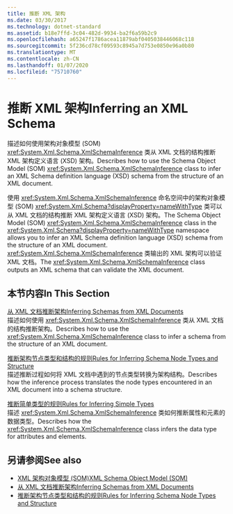 ```yaml
---
title: 推断 XML 架构
ms.date: 03/30/2017
ms.technology: dotnet-standard
ms.assetid: b18e7ffd-3c04-482d-9934-ba2f6a59b2c9
ms.openlocfilehash: a65247f1786acea11879abf0405038446068c118
ms.sourcegitcommit: 5f236cd78cf09593c8945a7d753e0850e96a0b80
ms.translationtype: MT
ms.contentlocale: zh-CN
ms.lasthandoff: 01/07/2020
ms.locfileid: "75710760"
---
```

# <a name="inferring-an-xml-schema"></a><span data-ttu-id="d8126-102">推断 XML 架构</span><span class="sxs-lookup"><span data-stu-id="d8126-102">Inferring an XML Schema</span></span>
<span data-ttu-id="d8126-103">描述如何使用架构对象模型 (SOM) <xref:System.Xml.Schema.XmlSchemaInference> 类从 XML 文档的结构推断 XML 架构定义语言 (XSD) 架构。</span><span class="sxs-lookup"><span data-stu-id="d8126-103">Describes how to use the Schema Object Model (SOM) <xref:System.Xml.Schema.XmlSchemaInference> class to infer an XML Schema definition language (XSD) schema from the structure of an XML document.</span></span>  
  
 <span data-ttu-id="d8126-104">使用 <xref:System.Xml.Schema.XmlSchemaInference> 命名空间中的架构对象模型 (SOM) <xref:System.Xml.Schema?displayProperty=nameWithType> 类可以从 XML 文档的结构推断 XML 架构定义语言 (XSD) 架构。</span><span class="sxs-lookup"><span data-stu-id="d8126-104">The Schema Object Model (SOM) <xref:System.Xml.Schema.XmlSchemaInference> class in the <xref:System.Xml.Schema?displayProperty=nameWithType> namespace allows you to infer an XML Schema definition language (XSD) schema from the structure of an XML document.</span></span> <span data-ttu-id="d8126-105"><xref:System.Xml.Schema.XmlSchemaInference> 类输出的 XML 架构可以验证 XML 文档。</span><span class="sxs-lookup"><span data-stu-id="d8126-105">The <xref:System.Xml.Schema.XmlSchemaInference> class outputs an XML schema that can validate the XML document.</span></span>  
  
## <a name="in-this-section"></a><span data-ttu-id="d8126-106">本节内容</span><span class="sxs-lookup"><span data-stu-id="d8126-106">In This Section</span></span>  
 [<span data-ttu-id="d8126-107">从 XML 文档推断架构</span><span class="sxs-lookup"><span data-stu-id="d8126-107">Inferring Schemas from XML Documents</span></span>](../../../../docs/standard/data/xml/inferring-schemas-from-xml-documents.md)  
 <span data-ttu-id="d8126-108">描述如何使用 <xref:System.Xml.Schema.XmlSchemaInference> 类从 XML 文档的结构推断架构。</span><span class="sxs-lookup"><span data-stu-id="d8126-108">Describes how to use the <xref:System.Xml.Schema.XmlSchemaInference> class to infer a schema from the structure of an XML document.</span></span>  
  
 [<span data-ttu-id="d8126-109">推断架构节点类型和结构的规则</span><span class="sxs-lookup"><span data-stu-id="d8126-109">Rules for Inferring Schema Node Types and Structure</span></span>](../../../../docs/standard/data/xml/rules-for-inferring-schema-node-types-and-structure.md)  
 <span data-ttu-id="d8126-110">描述推断过程如何将 XML 文档中遇到的节点类型转换为架构结构。</span><span class="sxs-lookup"><span data-stu-id="d8126-110">Describes how the inference process translates the node types encountered in an XML document into a schema structure.</span></span>  
  
 [<span data-ttu-id="d8126-111">推断简单类型的规则</span><span class="sxs-lookup"><span data-stu-id="d8126-111">Rules for Inferring Simple Types</span></span>](../../../../docs/standard/data/xml/rules-for-inferring-simple-types.md)  
 <span data-ttu-id="d8126-112">描述 <xref:System.Xml.Schema.XmlSchemaInference> 类如何推断属性和元素的数据类型。</span><span class="sxs-lookup"><span data-stu-id="d8126-112">Describes how the <xref:System.Xml.Schema.XmlSchemaInference> class infers the data type for attributes and elements.</span></span>  
  
## <a name="see-also"></a><span data-ttu-id="d8126-113">另请参阅</span><span class="sxs-lookup"><span data-stu-id="d8126-113">See also</span></span>

- [<span data-ttu-id="d8126-114">XML 架构对象模型 (SOM)</span><span class="sxs-lookup"><span data-stu-id="d8126-114">XML Schema Object Model (SOM)</span></span>](../../../../docs/standard/data/xml/xml-schema-object-model-som.md)
- [<span data-ttu-id="d8126-115">从 XML 文档推断架构</span><span class="sxs-lookup"><span data-stu-id="d8126-115">Inferring Schemas from XML Documents</span></span>](../../../../docs/standard/data/xml/inferring-schemas-from-xml-documents.md)
- [<span data-ttu-id="d8126-116">推断架构节点类型和结构的规则</span><span class="sxs-lookup"><span data-stu-id="d8126-116">Rules for Inferring Schema Node Types and Structure</span></span>](../../../../docs/standard/data/xml/rules-for-inferring-schema-node-types-and-structure.md)
